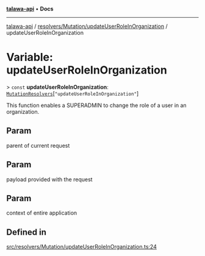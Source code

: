 [**talawa-api**](../../../../README.md) • **Docs**

***

[talawa-api](../../../../modules.md) / [resolvers/Mutation/updateUserRoleInOrganization](../README.md) / updateUserRoleInOrganization

# Variable: updateUserRoleInOrganization

\> `const` **updateUserRoleInOrganization**: [`MutationResolvers`](../../../../types/generatedGraphQLTypes/type-aliases/MutationResolvers.md)\[`"updateUserRoleInOrganization"`\]

This function enables a SUPERADMIN to change the role of a user in an organization.

## Param

parent of current request

## Param

payload provided with the request

## Param

context of entire application

## Defined in

[src/resolvers/Mutation/updateUserRoleInOrganization.ts:24](https://github.com/PalisadoesFoundation/talawa-api/blob/0e711c6a6b57f55ab5776fc9c8edfc5ebc0b3d70/src/resolvers/Mutation/updateUserRoleInOrganization.ts#L24)
